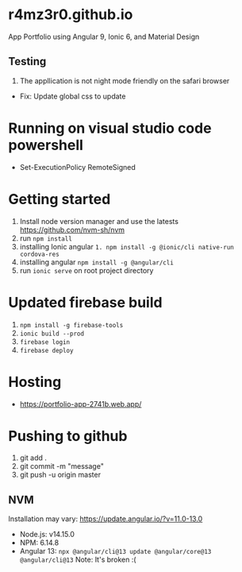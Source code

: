 # r4mz3r0.github.io
App Portfolio using Angular 9, Ionic 6, and Material Design

## Testing 
1. The appllication is not night mode friendly on the safari browser 
- Fix: Update global css to update 
# Running on visual studio code powershell 
- Set-ExecutionPolicy RemoteSigned 
# Getting started 
1. Install node version manager and use the latests https://github.com/nvm-sh/nvm 
2. run `npm install` 
3. installing Ionic angular `1. npm install -g @ionic/cli native-run cordova-res` 
4. installing angular `npm install -g @angular/cli`
5. run `ionic serve` on root project directory

# Updated firebase build
1. `npm install -g firebase-tools`
2. `ionic build --prod`
3. `firebase login`
3. `firebase deploy`

# Hosting 
- https://portfolio-app-2741b.web.app/

# Pushing to github 
1. git add . 
2. git commit -m "message" 
3. git push -u origin master

## NVM 
Installation may vary: https://update.angular.io/?v=11.0-13.0 
- Node.js: v14.15.0
- NPM: 6.14.8
- Angular 13: `npx @angular/cli@13 update @angular/core@13 @angular/cli@13`
Note: It's broken :(
